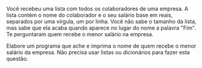 Você recebeu uma lista com todos os colaboradores de uma empresa. A lista contém o nome do colaborador e o seu salário base em reais, separados por uma vírgula, um por linha. Você não sabe o tamanho da lista, mas sabe que ela acaba quando aparece no lugar do nome a palavra "Fim". Te perguntaram quem recebe o menor salário na empresa. 

Elabore um programa que ache e imprima o nome de quem recebe o menor salário da empresa. Não precisa usar listas ou dicionários para fazer esta questão.
